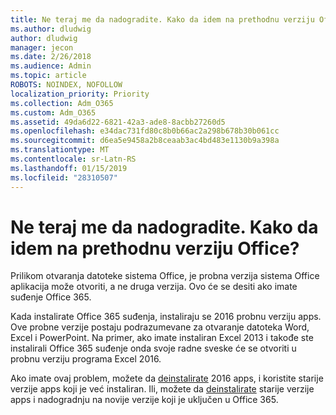 ```yaml
---
title: Ne teraj me da nadogradite. Kako da idem na prethodnu verziju Office?
ms.author: dludwig
author: dludwig
manager: jecon
ms.date: 2/26/2018
ms.audience: Admin
ms.topic: article
ROBOTS: NOINDEX, NOFOLLOW
localization_priority: Priority
ms.collection: Adm_O365
ms.custom: Adm_O365
ms.assetid: 49da6d22-6821-42a3-ade8-8acbb27260d5
ms.openlocfilehash: e34dac731fd80c8b0b66ac2a298b678b30b061cc
ms.sourcegitcommit: d6ea5e9458a2b8ceaab3ac4bd483e1130b9a398a
ms.translationtype: MT
ms.contentlocale: sr-Latn-RS
ms.lasthandoff: 01/15/2019
ms.locfileid: "28310507"
---
```

# <a name="dont-force-me-to-upgrade-how-do-i-go-back-to-the-previous-office-version"></a>Ne teraj me da nadogradite. Kako da idem na prethodnu verziju Office?

Prilikom otvaranja datoteke sistema Office, je probna verzija sistema Office aplikacija može otvoriti, a ne druga verzija. Ovo će se desiti ako imate suđenje Office 365. 
  
Kada instalirate Office 365 suđenja, instaliraju se 2016 probnu verziju apps. Ove probne verzije postaju podrazumevane za otvaranje datoteka Word, Excel i PowerPoint. Na primer, ako imate instaliran Excel 2013 i takođe ste instalirali Office 365 suđenje onda svoje radne sveske će se otvoriti u probnu verziju programa Excel 2016. 
  
Ako imate ovaj problem, možete da [deinstalirate](https://support.office.com/article/9dd49b83-264a-477a-8fcc-2fdf5dbf61d8.aspx) 2016 apps, i koristite starije verzije apps koji je već instaliran. Ili, možete da [deinstalirate](https://support.office.com/article/9dd49b83-264a-477a-8fcc-2fdf5dbf61d8.aspx) starije verzije apps i nadogradnju na novije verzije koji je uključen u Office 365. 
  

